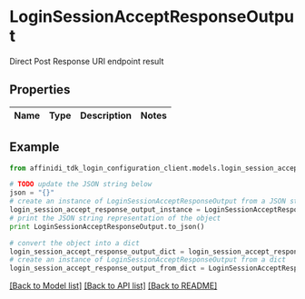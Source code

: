 # LoginSessionAcceptResponseOutput

Direct Post Response URI endpoint result

## Properties

| Name | Type | Description | Notes |
| ---- | ---- | ----------- | ----- |

## Example

```python
from affinidi_tdk_login_configuration_client.models.login_session_accept_response_output import LoginSessionAcceptResponseOutput

# TODO update the JSON string below
json = "{}"
# create an instance of LoginSessionAcceptResponseOutput from a JSON string
login_session_accept_response_output_instance = LoginSessionAcceptResponseOutput.from_json(json)
# print the JSON string representation of the object
print LoginSessionAcceptResponseOutput.to_json()

# convert the object into a dict
login_session_accept_response_output_dict = login_session_accept_response_output_instance.to_dict()
# create an instance of LoginSessionAcceptResponseOutput from a dict
login_session_accept_response_output_from_dict = LoginSessionAcceptResponseOutput.from_dict(login_session_accept_response_output_dict)
```

[[Back to Model list]](../README.md#documentation-for-models) [[Back to API list]](../README.md#documentation-for-api-endpoints) [[Back to README]](../README.md)
